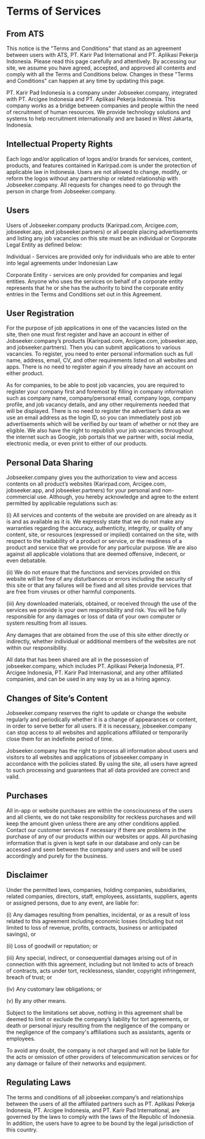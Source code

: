 # Terms of Services

## From ATS

This notice is the "Terms and Conditions" that stand as an agreement between users with ATS, PT. Karir Pad International and PT. Aplikasi Pekerja Indonesia. Please read this page carefully and attentively. By accessing our site, we assume you have agreed, accepted, and approved all contents and comply with all the Terms and Conditions below. Changes in these "Terms and Conditions" can happen at any time by updating this page.

PT. Karir Pad Indonesia is a company under Jobseeker.company, integrated with PT. Arcigee Indonesia and PT. Aplikasi Pekerja Indonesia. This company works as a bridge between companies and people within the need of recruitment of human resources. We provide technology solutions and systems to help recruitment internationally and are based in West Jakarta, Indonesia.

## Intellectual Property Rights

Each logo and/or application of logos and/or brands for services, content, products, and features contained in Karirpad.com is under the protection of applicable law in Indonesia. Users are not allowed to change, modify, or reform the logos without any partnership or related relationship with Jobseeker.company. All requests for changes need to go through the person in charge from Jobseeker.company.

## Users

Users of Jobseeker.company products (Karirpad.com, Arcigee.com, jobseeker.app, and jobseeker.partners) or all people placing advertisements and listing any job vacancies on this site must be an individual or Corporate Legal Entity as defined below:

Individual - Services are provided only for individuals who are able to enter into legal agreements under Indonesian Law

Corporate Entity - services are only provided for companies and legal entities. Anyone who uses the services on behalf of a corporate entity represents that he or she has the authority to bind the corporate entity entries in the Terms and Conditions set out in this Agreement.

## User Registration

For the purpose of job applications in one of the vacancies listed on the site, then one must first register and have an account in either of Jobseeker.company’s products (Karirpad.com, Arcigee.com, jobseeker.app, and jobseeker.partners). Then you can submit applications to various vacancies. To register, you need to enter personal information such as full name, address, email, CV, and other requirements listed on all websites and apps.
There is no need to register again if you already have an account on either product.

As for companies, to be able to post job vacancies, you are required to register your company first and foremost by filling in company information such as company name, company/personal email, company logo, company profile, and job vacancy details, and any other requirements needed that will be displayed. There is no need to register the advertiser’s data as we use an email address as the login ID, so you can immediately post job advertisements which will be verified by our team of whether or not they are eligible. We also have the right to republish your job vacancies throughout the internet such as Google, job portals that we partner with, social media, electronic media, or even print to either of our products.

## Personal Data Sharing

Jobseeker.company gives you the authorization to view and access contents on all product’s websites (Karirpad.com, Arcigee.com, jobseeker.app, and jobseeker.partners) for your personal and non-commercial use. Although, you hereby acknowledge and agree to the extent permitted by applicable regulations such as:

(i) All services and contents of the website are provided on are already as it is and as available as it is. We expressly state that we do not make any warranties regarding the accuracy, authenticity, integrity, or quality of any content, site, or resources (expressed or implied) contained on the site, with respect to the tradability of a product or service, or the readiness of a product and service that we provide for any particular purpose. We are also against all applicable violations that are deemed offensive, indecent, or even debatable.

(ii) We do not ensure that the functions and services provided on this website will be free of any disturbances or errors including the security of this site or that any failures will be fixed and all sites provide services that are free from viruses or other harmful components.

(iii) Any downloaded materials, obtained, or received through the use of the services we provide is your own responsibility and risk. You will be fully responsible for any damages or loss of data of your own computer or system resulting from all issues.

Any damages that are obtained from the use of this site either directly or indirectly, whether individual or additional members of the websites are not within our responsibility.

All data that has been shared are all in the possession of jobseeker.company, which includes PT. Aplikasi Pekerja Indonesia, PT. Arcigee Indonesia, PT. Karir Pad Internasional, and any other affiliated companies, and can be used in any way by us as a hiring agency.

## Changes of Site’s Content

Jobseeker.company reserves the right to update or change the website regularly and periodically whether it is a change of appearances or content, in order to serve better for all users. If it is necessary, jobseeker.company can stop access to all websites and applications affiliated or temporarily close them for an indefinite period of time.

Jobseeker.company has the right to process all information about users and visitors to all websites and applications of jobseeker.company in accordance with the policies stated. By using the site, all users have agreed to such processing and guarantees that all data provided are correct and valid.

## Purchases

All in-app or website purchases are within the consciousness of the users and all clients, we do not take responsibility for reckless purchases and will keep the amount given unless there are any other conditions applied. Contact our customer services if necessary if there are problems in the purchase of any of our products within our websites or apps. All purchasing information that is given is kept safe in our database and only can be accessed and seen between the company and users and will be used accordingly and purely for the business.

## Disclaimer

Under the permitted laws, companies, holding companies, subsidiaries, related companies, directors, staff, employees, assistants, suppliers, agents or assigned persons, due to any event, are liable for:

(i) Any damages resulting from penalties, incidental, or as a result of loss related to this agreement including economic losses (including but not limited to loss of revenue, profits, contracts, business or anticipated savings), or

(ii) Loss of goodwill or reputation; or

(iii) Any special, indirect, or consequential damages arising out of in connection with this agreement, including but not limited to acts of breach of contracts, acts under tort, recklessness, slander, copyright infringement, breach of trust; or

(iv) Any customary law obligations; or

(v) By any other means.

Subject to the limitations set above, nothing in this agreement shall be deemed to limit or exclude the company’s liability for tort agreements, or death or personal injury resulting from the negligence of the company or the negligence of the company's affiliations such as assistants, agents or employees.

To avoid any doubt, the company is not charged and will not be liable for the acts or omission of other providers of telecommunication services or for any damage or failure of their networks and equipment.

## Regulating Laws

The terms and conditions of all jobseeker.company’s and relationships between the users of all the affiliated partners such as PT. Aplikasi Pekerja Indonesia, PT. Arcigee Indonesia, and PT. Karir Pad International, are governed by the laws to comply with the laws of the Republic of Indonesia. In addition, the users have to agree to be bound by the legal jurisdiction of this country.
